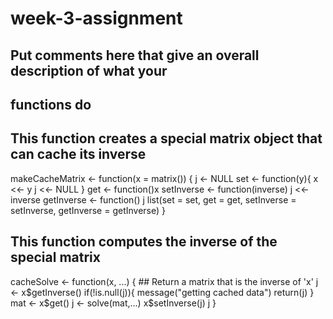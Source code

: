 # week-3-assignment
## Put comments here that give an overall description of what your
## functions do

## This function creates a special matrix object that can cache its inverse

makeCacheMatrix <- function(x = matrix()) {
  j <- NULL
  set <- function(y){
    x <<- y
    j <<- NULL
  }
  get <- function()x
  setInverse <- function(inverse) j <<- inverse
  getInverse <- function() j 
  list(set = set, get = get, 
       setInverse = setInverse, 
       getInverse = getInverse)
}



## This function computes the inverse of the special matrix

cacheSolve <- function(x, ...) {
        ## Return a matrix that is the inverse of 'x'
  j <- x$getInverse()
  if(!is.null(j)){
    message("getting cached data")
    return(j)
  }
  mat <- x$get()
  j <- solve(mat,...)
  x$setInverse(j)
  j
}
